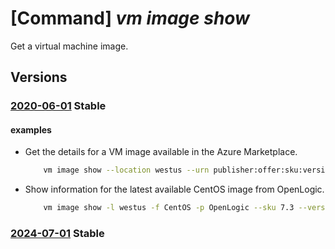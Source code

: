 # [Command] _vm image show_

Get a virtual machine image.

## Versions

### [2020-06-01](/Resources/mgmt-plane/L3N1YnNjcmlwdGlvbnMve30vcHJvdmlkZXJzL21pY3Jvc29mdC5jb21wdXRlL2xvY2F0aW9ucy97fS9wdWJsaXNoZXJzL3t9L2FydGlmYWN0dHlwZXMvdm1pbWFnZS9vZmZlcnMve30vc2t1cy97fS92ZXJzaW9ucy97fQ==/2020-06-01.xml) **Stable**

<!-- mgmt-plane /subscriptions/{}/providers/microsoft.compute/locations/{}/publishers/{}/artifacttypes/vmimage/offers/{}/skus/{}/versions/{} 2020-06-01 -->

#### examples

- Get the details for a VM image available in the Azure Marketplace.
    ```bash
        vm image show --location westus --urn publisher:offer:sku:version
    ```

- Show information for the latest available CentOS image from OpenLogic.
    ```bash
        vm image show -l westus -f CentOS -p OpenLogic --sku 7.3 --version $(az vm image list -p OpenLogic -s 7.3 --all --query "[?offer=='CentOS'].version" -o tsv | sort -u | tail -n 1)
    ```

### [2024-07-01](/Resources/mgmt-plane/L3N1YnNjcmlwdGlvbnMve30vcHJvdmlkZXJzL21pY3Jvc29mdC5jb21wdXRlL2xvY2F0aW9ucy97fS9wdWJsaXNoZXJzL3t9L2FydGlmYWN0dHlwZXMvdm1pbWFnZS9vZmZlcnMve30vc2t1cy97fS92ZXJzaW9ucy97fQ==/2024-07-01.xml) **Stable**

<!-- mgmt-plane /subscriptions/{}/providers/microsoft.compute/locations/{}/publishers/{}/artifacttypes/vmimage/offers/{}/skus/{}/versions/{} 2024-07-01 -->
